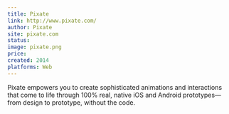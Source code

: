 ```yaml
---
title: Pixate
link: http://www.pixate.com/
author: Pixate
site: pixate.com
status: 
image: pixate.png
price:  
created: 2014
platforms: Web
---
```


Pixate empowers you to create sophisticated animations and interactions that come to life through 100% real, native iOS and Android prototypes—from design to prototype, without the code.